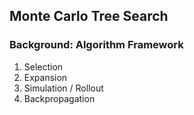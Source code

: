 ## Monte Carlo Tree Search
### Background: Algorithm Framework
1. Selection
2. Expansion
3. Simulation / Rollout
4. Backpropagation
